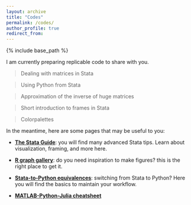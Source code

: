```yaml
---
layout: archive
title: "Codes"
permalink: /codes/
author_profile: true
redirect_from:
---
```


{% include base_path %}

I am currently preparing replicable code to share with you.

> Dealing with matrices in Stata

> Using Python from Stata

> Approximation of the inverse of huge matrices

> Short introduction to frames in Stata

> Colorpalettes

In the meantime, here are some pages that may be useful to you:

* [<b>The Stata Guide</b>](https://medium.com/the-stata-guide): you will find many advanced Stata tips. Learn about visualization, framing, and more here.

* [<b>R graph gallery</b>](https://r-graph-gallery.com/all-graphs.html): do you need inspiration to make figures? this is the right place to get it.

* [<b>Stata-to-Python equivalences</b>](https://www.danielmsullivan.com/pages/tutorial_stata_to_python.html#bysort): switching from Stata to Python? Here you will find the basics to maintain your workflow.

* [<b>MATLAB-Python-Julia cheatsheet</b>](https://cheatsheets.quantecon.org/#dependencies-and-setup)
